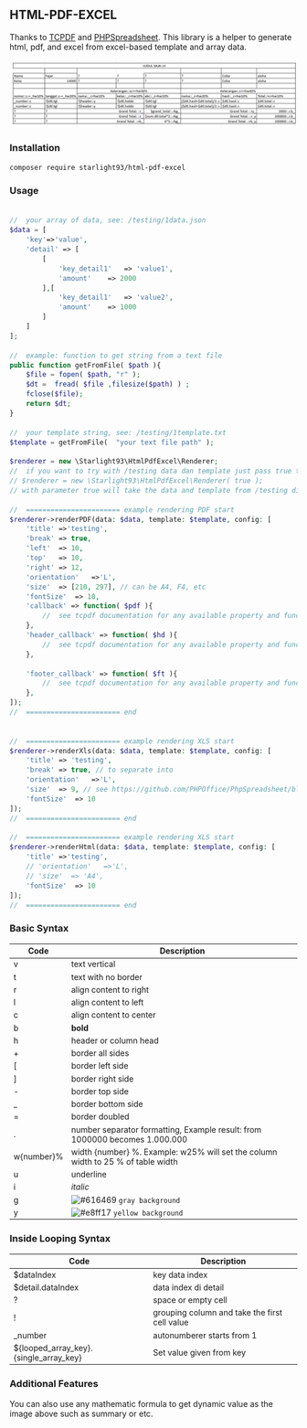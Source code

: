 ##  HTML-PDF-EXCEL

Thanks to
[TCPDF](https://github.com/tecnickcom/TCPDF) and [PHPSpreadsheet](https://github.com/PHPOffice/PhpSpreadsheet). This library is a helper to generate html, pdf, and excel from excel-based template and array data.

![Example](testing/example-design.png)

### Installation
```
composer require starlight93/html-pdf-excel
```

### Usage

```php

//  your array of data, see: /testing/1data.json
$data = [
    'key'=>'value',
    'detail' => [
        [
            'key_detail1'   => 'value1',
            'amount'    => 2000
        ],[
            'key_detail1'   => 'value2',
            'amount'    => 1000
        ]
    ]
];

//  example: function to get string from a text file
public function getFromFile( $path ){
    $file = fopen( $path, "r" );
    $dt =  fread( $file ,filesize($path) ) ;
    fclose($file);
    return $dt;
}

//  your template string, see: /testing/1template.txt
$template = getFromFile(  "your text file path" );

$renderer = new \Starlight93\HtmlPdfExcel\Renderer;
//  if you want to try with /testing data dan template just pass true to Renderer Construct
// $renderer = new \Starlight93\HtmlPdfExcel\Renderer( true );
// with parameter true will take the data and template from /testing dir, so you can focus on config only

//  ======================= example rendering PDF start
$renderer->renderPDF(data: $data, template: $template, config: [
    'title' =>'testing',
    'break' => true,
    'left'  => 10,
    'top'   => 10,
    'right' => 12,
    'orientation'   =>'L',
    'size'  => [210, 297], // can be A4, F4, etc
    'fontSize'  => 10,
    'callback' => function( $pdf ){
        //  see tcpdf documentation for any available property and function
    },
    'header_callback' => function( $hd ){
        //  see tcpdf documentation for any available property and function
    },

    'footer_callback' => function( $ft ){
        //  see tcpdf documentation for any available property and function
    },
]);
//  ======================= end


//  ======================= example rendering XLS start
$renderer->renderXls(data: $data, template: $template, config: [
    'title' => 'testing',
    'break' => true, // to separate into 
    'orientation'   =>'L',
    'size'  => 9, // see https://github.com/PHPOffice/PhpSpreadsheet/blob/master/src/PhpSpreadsheet/Worksheet/PageSetup.php
    'fontSize'  => 10
]);
//  ======================= end

//  ======================= example rendering XLS start
$renderer->renderHtml(data: $data, template: $template, config: [
    'title' =>'testing',
    // 'orientation'   =>'L',
    // 'size'  => 'A4',
    'fontSize'  => 10
]);
//  ======================= end

```
### Basic Syntax
| Code | Description |
| --- | --- |
|    v | text vertical    |
|    t | text with no border  |
|    r | align content to right   |
|    l | align content to left    |
|    c | align content to center  |
|    b | **bold**    |
|    h | header or column head  |
|    + | border all sides  |
|    [ | border left side |
|    ] | border right side    |
|    - | border top side  |
|    _ | border bottom side   |
|    = | border doubled   |
|    . | number separator formatting, Example result: from 1000000 becomes 1.000.000   |
|    w{number}% | width {number} %. Example: w25% will set the column width to 25 % of table width   |
|    u | underline   |
|    i | *italic*  |
|    g | ![#616469](https://via.placeholder.com/15/616469/000000?text=+) `gray background` |
|    y | ![#e8ff17](https://via.placeholder.com/15/e8ff17/000000?text=+) `yellow background`  |


### Inside Looping Syntax

| Code | Description |
| --- | --- |
|    $dataIndex | key data index  |
|    $detail.dataIndex | data index di detail    |
|    ? | space or empty cell  |
|    ! | grouping column and take the first cell value    |
|    _number | autonumberer starts from 1    |
|    ${looped_array_key}.{single_array_key} | Set value given from key  |


### Additional Features

You can also use any mathematic formula to get dynamic value as the image above such as summary or etc.